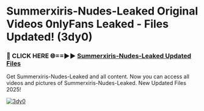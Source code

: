 # Summerxiris-Nudes-Leaked Original Videos 0nlyFans Leaked - Files Updated! (3dy0)

<h3>🔴 CLICK HERE 🌐==►► <a href="https://tinyurl.com/4mcuefdz" rel="nofollow">Summerxiris-Nudes-Leaked Updated Files</a></h3>

Get Summerxiris-Nudes-Leaked and all content. Now you can access all videos and pictures of Summerxiris-Nudes-Leaked. New Updated Files 2025!

[![3dy0](https://i.imgur.com/StAQSOY.gif)](https://tinyurl.com/4mcuefdz)
